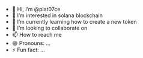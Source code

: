 - 👋 Hi, I’m @plat07ce
- 👀 I’m interested in solana blockchain
- 🌱 I’m currently learning how to create a new token 
- 💞️ I’m looking to collaborate on 
- 📫 How to reach me 
- 😄 Pronouns: ...
- ⚡ Fun fact: ...

<!---
plat07ce/plat07ce is a ✨ special ✨ repository because its `README.md` (this file) appears on your GitHub profile.
You can click the Preview link to take a look at your changes.
--->
